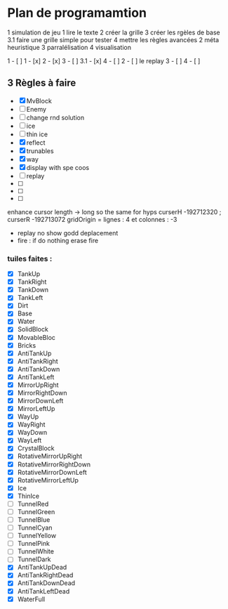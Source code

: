 # Plan de programamtion

1 simulation de jeu
	1 lire le texte
	2 créer la grille
	3 créer les rgèles de base
	3.1 faire une grille simple pour tester
	4 mettre les règles avancées
2 méta heuristique
3 parralélisation
4 visualisation


1 - [ ]
	1 - [x]
	2 - [x]
	3 - [ ]
	3.1 - [x]
	4 - [ ]
2 - [ ] le replay
3 - [ ]
4 - [ ]

## 3 Règles à faire
- [x] MvBlock
- [ ] Enemy
- [ ] change rnd solution
- [ ] ice
- [ ] thin ice
- [x] reflect
- [x] trunables
- [x] way
- [x] display with spe coos
- [ ] replay
- [ ]
- [ ]
- [ ]

enhance cursor length -> long so the same for hyps
curserH -192712320 ; curserR -192713072
gridOrigin = lignes : 4 et colonnes : -3

- replay no show godd deplacement
- fire : if do nothing erase fire

### tuiles faites :
 - [x]	TankUp
 - [x]	TankRight
 - [x]	TankDown
 - [x]	TankLeft
 - [x]	Dirt
 - [x]	Base
 - [x]	Water
 - [x]	SolidBlock
 - [x]	MovableBloc
 - [x]	Bricks
 - [x]	AntiTankUp
 - [x]	AntiTankRight
 - [x]	AntiTankDown
 - [x]	AntiTankLeft
 - [x]	MirrorUpRight
 - [x]	MirrorRightDown
 - [x]	MirrorDownLeft
 - [x]	MirrorLeftUp
 - [x]	WayUp
 - [x]	WayRight
 - [x]	WayDown
 - [x]	WayLeft
 - [x]	CrystalBlock
 - [x]	RotativeMirrorUpRight
 - [x]	RotativeMirrorRightDown
 - [x]	RotativeMirrorDownLeft
 - [x]	RotativeMirrorLeftUp
 - [x]	Ice
 - [x]	ThinIce
 - [ ]	TunnelRed
 - [ ]	TunnelGreen
 - [ ]	TunnelBlue
 - [ ]	TunnelCyan
 - [ ]	TunnelYellow
 - [ ]	TunnelPink
 - [ ]	TunnelWhite
 - [ ]	TunnelDark
 - [x]	AntiTankUpDead
 - [x]	AntiTankRightDead
 - [x]	AntiTankDownDead
 - [x]	AntiTankLeftDead
 - [x]	WaterFull
